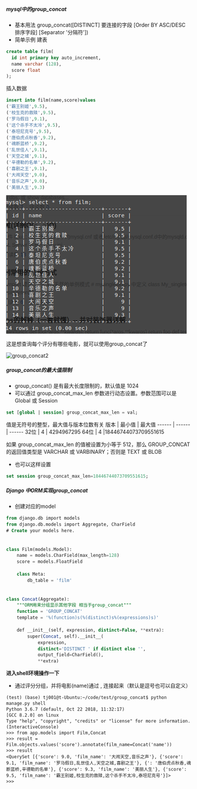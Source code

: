 ##### mysql中的group_concat

- 基本用法
group_concat([DISTINCT] 要连接的字段 [Order BY ASC/DESC 排序字段] [Separator '分隔符'])
-  简单示例
建表
```sql
create table film(
  id int primary key auto_increment,
  name varchar (128),
  score float
);
```
插入数据
```sql
insert into film(name,score)values
('霸王别姬',9.5),
('校生克的救赎',9.5),
('罗马假日',9.1),
('这个杀手不太冷',9.5),
('泰坦尼克号',9.5),
('唐伯虎点秋香',9.2),
('魂断蓝桥',9.2),
('乱世佳人',9.1),
('天空之城',9.1),
('辛德勒的名单',9.2),
('喜剧之王',9.1),
('大闹天空',9.0),
('音乐之声',9.0),
('美丽人生',9.3)
```

![group_concat1](../res/group_concat1.png)

这是想查询每个评分有哪些电影，就可以使用group_concat了

![group_concat2](/home/tj001/GitHub/Python-Advance/res/group_concat2.png)

##### group_concat的最大值限制
- group_concat() 是有最大长度限制的，默认值是 1024
- 可以通过 group_concat_max_len 参数进行动态设置。参数范围可以是 Global 或 Session
```sql
set [global | session] group_concat_max_len = val;
```
值是无符号的整型，最大值与版本位数有关
版本 | 最小值 | 最大值 
------ | ------ | ------
 32位 | 4 | 4294967295
 64位 | 4 |18446744073709551615

如果 group_concat_max_len 的值被设置为小等于 512，那么 GROUP_CONCAT 的返回值类型是 VARCHAR 或 VARBINARY；否则是 TEXT 或 BLOB

- 也可以这样设置
```sql
set session group_concat_max_len=18446744073709551615;
```

##### Django 中ORM实现group_concat

- 创建对应的model
```sql
from django.db import models
from django.db.models import Aggregate, CharField
# Create your models here.


class Film(models.Model):
    name = models.CharField(max_length=128)
    score = models.FloatField

    class Meta:
        db_table = 'film'


class Concat(Aggregate):
    """ORM用来分组显示其他字段 相当于group_concat"""
    function = 'GROUP_CONCAT'
    template = '%(function)s(%(distinct)s%(expressions)s)'

    def __init__(self, expression, distinct=False, **extra):
        super(Concat, self).__init__(
            expression,
            distinct='DISTINCT ' if distinct else '',
            output_field=CharField(),
            **extra)
```
**进入shell环境操作一下**
- 通过评分分组，并将电影(name)通过 , 连接起来（默认是逗号也可以自定义）
```shell
(test) (base) tj001@t-Ubuntu:~/code/test/group_concat$ python manage.py shell
Python 3.6.7 (default, Oct 22 2018, 11:32:17) 
[GCC 8.2.0] on linux
Type "help", "copyright", "credits" or "license" for more information.
(InteractiveConsole)
>>> from app.models import Film,Concat
>>> result = Film.objects.values('score').annotate(film_name=Concat('name'))
>>> result
<QuerySet [{'score': 9.0, 'film_name': '大闹天空,音乐之声'}, {'score': 9.1, 'film_name': '罗马假日,乱世佳人,天空之城,喜剧之王'}, {': '唐伯虎点秋香,魂断蓝桥,辛德勒的名单'}, {'score': 9.3, 'film_name': '美丽人生'}, {'score': 9.5, 'film_name': '霸王别姬,校生克的救赎,这个杀手不太冷,泰坦尼克号'}]>
>>> 

```

